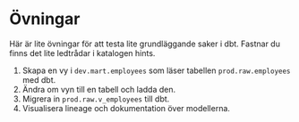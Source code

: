 # Övningar 
Här är lite övningar för att testa lite grundläggande saker i dbt. Fastnar du finns det lite ledtrådar i katalogen hints.
1. Skapa en vy i `dev.mart.employees` som läser tabellen `prod.raw.employees` med dbt.
2. Ändra om vyn till en tabell och ladda den.
3. Migrera in `prod.raw.v_employees` till dbt.
4. Visualisera lineage och dokumentation över modellerna.
